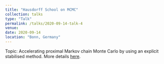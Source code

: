 ```yaml
---
title: "Hausdorff School on MCMC"
collection: talks
type: "Talk"
permalink: /talks/2020-09-14-talk-4
venue:
date: 2020-09-14
location: "Bonn, Germany"
---
```


Topic: Accelerating proximal Markov chain Monte Carlo by using an explicit stabilised method. More details [here](https://doi.org/10.1137/19M1283719).